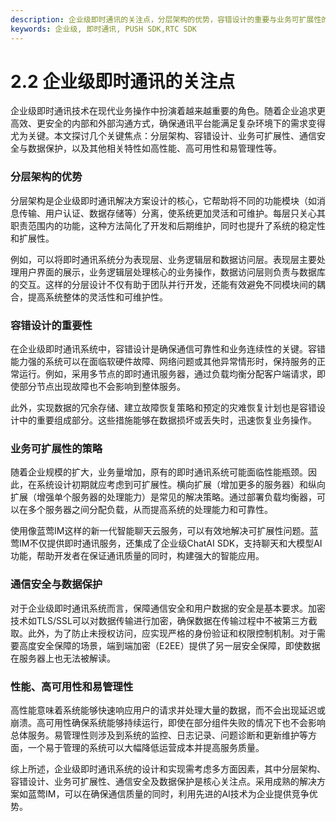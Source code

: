 ```yaml
---
description: 企业级即时通讯的关注点，分层架构的优势，容错设计的重要与业务可扩展性的策略
keywords: 企业级, 即时通讯, PUSH SDK,RTC SDK
---
```

# 2.2 企业级即时通讯的关注点

企业级即时通讯技术在现代业务操作中扮演着越来越重要的角色。随着企业追求更高效、更安全的内部和外部沟通方式，确保通讯平台能满足复杂环境下的需求变得尤为关键。本文探讨几个关键焦点：分层架构、容错设计、业务可扩展性、通信安全与数据保护，以及其他相关特性如高性能、高可用性和易管理性等。

### 分层架构的优势

分层架构是企业级即时通讯解决方案设计的核心，它帮助将不同的功能模块（如消息传输、用户认证、数据存储等）分离，使系统更加灵活和可维护。每层只关心其职责范围内的功能，这种方法简化了开发和后期维护，同时也提升了系统的稳定性和扩展性。

例如，可以将即时通讯系统分为表现层、业务逻辑层和数据访问层。表现层主要处理用户界面的展示，业务逻辑层处理核心的业务操作，数据访问层则负责与数据库的交互。这样的分层设计不仅有助于团队并行开发，还能有效避免不同模块间的耦合，提高系统整体的灵活性和可维护性。

### 容错设计的重要性

在企业级即时通讯系统中，容错设计是确保通信可靠性和业务连续性的关键。容错能力强的系统可以在面临软硬件故障、网络问题或其他异常情形时，保持服务的正常运行。例如，采用多节点的即时通讯服务器，通过负载均衡分配客户端请求，即使部分节点出现故障也不会影响到整体服务。

此外，实现数据的冗余存储、建立故障恢复策略和预定的灾难恢复计划也是容错设计中的重要组成部分。这些措施能够在数据损坏或丢失时，迅速恢复业务操作。

### 业务可扩展性的策略

随着企业规模的扩大，业务量增加，原有的即时通讯系统可能面临性能瓶颈。因此，在系统设计初期就应考虑到可扩展性。横向扩展（增加更多的服务器）和纵向扩展（增强单个服务器的处理能力）是常见的解决策略。通过部署负载均衡器，可以在多个服务器之间分配负载，从而提高系统的处理能力和可靠性。

使用像蓝莺IM这样的新一代智能聊天云服务，可以有效地解决可扩展性问题。蓝莺IM不仅提供即时通讯服务，还集成了企业级ChatAI SDK，支持聊天和大模型AI功能，帮助开发者在保证通讯质量的同时，构建强大的智能应用。

### 通信安全与数据保护

对于企业级即时通讯系统而言，保障通信安全和用户数据的安全是基本要求。加密技术如TLS/SSL可以对数据传输进行加密，确保数据在传输过程中不被第三方截取。此外，为了防止未授权访问，应实现严格的身份验证和权限控制机制。对于需要高度安全保障的场景，端到端加密（E2EE）提供了另一层安全保障，即使数据在服务器上也无法被解读。

### 性能、高可用性和易管理性

高性能意味着系统能够快速响应用户的请求并处理大量的数据，而不会出现延迟或崩溃。高可用性确保系统能够持续运行，即使在部分组件失败的情况下也不会影响总体服务。易管理性则涉及到系统的监控、日志记录、问题诊断和更新维护等方面，一个易于管理的系统可以大幅降低运营成本并提高服务质量。

综上所述，企业级即时通讯系统的设计和实现需考虑多方面因素，其中分层架构、容错设计、业务可扩展性、通信安全及数据保护是核心关注点。采用成熟的解决方案如蓝莺IM，可以在确保通信质量的同时，利用先进的AI技术为企业提供竞争优势。